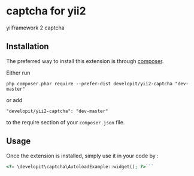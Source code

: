 captcha for yii2
================
yiiframework 2 captcha

Installation
------------

The preferred way to install this extension is through [composer](http://getcomposer.org/download/).

Either run

```
php composer.phar require --prefer-dist developit/yii2-captcha "dev-master"
```

or add

```
"developit/yii2-captcha": "dev-master"
```

to the require section of your `composer.json` file.


Usage
-----

Once the extension is installed, simply use it in your code by  :

```php
<?= \developit\captcha\AutoloadExample::widget(); ?>```